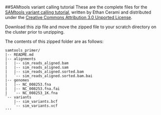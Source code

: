 ##SAMtools variant calling tutorial
These are the complete files for the [SAMtools variant calling tutorial](http://biobits.org/samtools_primer.html), written by Ethan Cerami and distributed under the [Creative Commons Attribution 3.0 Unported License](http://creativecommons.org/licenses/by/3.0/deed.en_US).

Download this zip file and move the zipped file to your scratch directory on the cluster prior to unzipping.

The contents of this zipped folder are as follows:
```
samtools_primer/
|-- README.md
|-- alignments
|   |-- sim_reads_aligned.bam
|   |-- sim_reads_aligned.sam
|   |-- sim_reads_aligned.sorted.bam
|   `-- sim_reads_aligned.sorted.bam.bai
|-- genomes
|   |-- NC_008253.fna
|   |-- NC_008253.fna.fai
|   `-- NC_008253_1K.fna
`-- variants
    |-- sim_variants.bcf
    `-- sim_variants.vcf
'''
